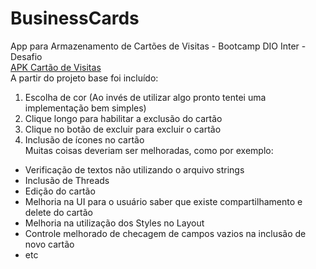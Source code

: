# BusinessCards
App para Armazenamento de Cartões de Visitas - Bootcamp DIO Inter - Desafio  
[APK Cartão de Visitas](https://github.com/rosante/BusinessCards/raw/master/CartaoVisita.apk)  
A partir do projeto base foi incluído:
1. Escolha de cor (Ao invés de utilizar algo pronto tentei uma implementação bem simples)
2. Clique longo para habilitar a exclusão do cartão
3. Clique no botão de excluir para excluir o cartão
4. Inclusão de ícones no cartão  
Muitas coisas deveriam ser melhoradas, como por exemplo: 
- Verificação de textos não utilizando o arquivo strings
- Inclusão de Threads
- Edição do cartão
- Melhoria na UI para o usuário saber que existe compartilhamento e delete do cartão
- Melhoria na utilização dos Styles no Layout
- Controle melhorado de checagem de campos vazios na inclusão de novo cartão
- etc
